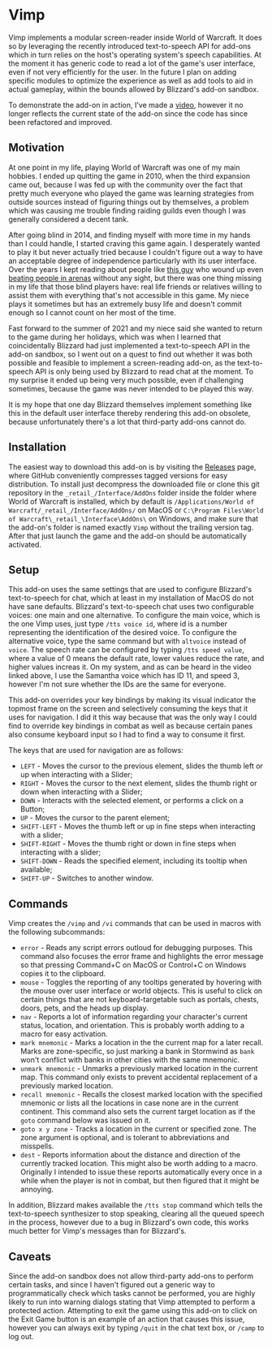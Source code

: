 # Vimp

Vimp implements a modular screen-reader inside World of Warcraft.  It does so by leveraging the recently introduced text-to-speech API for add-ons which in turn relies on the host's operating system's speech capabilities.  At the moment it has generic code to read a lot of the game's user interface, even if not very efficiently for the user.  In the future I plan on adding specific modules to optimize the experience as well as add tools to aid in actual gameplay, within the bounds allowed by Blizzard's add-on sandbox.

To demonstrate the add-on in action, I've made a [video](https://youtu.be/DUgVrluiWd4), however it no longer reflects the current state of the add-on since the code has since been refactored and improved.

## Motivation

At one point in my life, playing World of Warcraft was one of my main hobbies. I ended up quitting the game in 2010, when the third expansion came out, because I was fed up with the community over the fact that pretty much everyone who played the game was learning strategies from outside sources instead of figuring things out by themselves, a problem which was causing me trouble finding raiding guilds even though I was generally considered a decent tank.

After going blind in 2014, and finding myself with more time in my hands than I could handle, I started craving this game again. I desperately wanted to play it but never actually tried because I couldn't figure out a way to have an acceptable degree of independence particularly with its user interface. Over the years I kept reading about people like [this guy](https://www.reddit.com/r/wow/comments/9w7mr1/guide_on_how_to_play_world_of_warcraft_blind/) who wound up even [beating people in arenas](https://dotesports.com/streaming/news/blind-wow-streamer-plays-pvp-with-no-monitor) without any sight, but there was one thing missing in my life that those blind players have: real life friends or relatives willing to assist them with everything that's not accessible in this game. My niece plays it sometimes but has an extremely busy life and doesn't commit enough so I cannot count on her most of the time.

Fast forward to the summer of 2021 and my niece said she wanted to return to the game during her holidays, which was when I learned that coincidentally Blizzard had just implemented a text-to-speech API in the add-on sandbox, so I went out on a quest to find out whether it was both possible and feasible to implement a screen-reading add-on, as the text-to-speech API is only being used by Blizzard to read chat at the moment.  To my surprise it ended up being very much possible, even if challenging sometimes, because the game was never intended to be played this way.

It is my hope that one day Blizzard themselves implement something like this in the default user interface thereby rendering this add-on obsolete, because unfortunately there's a lot that third-party add-ons cannot do.

## Installation

The easiest way to download this add-on is by visiting the [Releases](https://github.com/Choominator/Vimp/releases) page, where GitHub conveniently compresses tagged versions for easy distribution.  To install just decompress the downloaded file or clone this git repository in the `_retail_/Interface/AddOns` folder inside the folder where World of Warcraft is installed, which by default is `/Applications/World of Warcraft/_retail_/Interface/AddOns/` on MacOS or `C:\Program Files\World of Warcraft\_retail_\Interface\AddOns\` on Windows, and make sure that the add-on's folder is named exactly `Vimp` without the trailing version tag.  After that just launch the game and the add-on should be automatically activated.

## Setup

This add-on uses the same settings that are used to configure Blizzard's text-to-speech for chat, which at least in my installation of MacOS do not have sane defaults.  Blizzard's text-to-speech chat uses two configurable voices: one main and one alternative.  To configure the main voice, which is the one Vimp uses, just type `/tts voice id`, where id is a number representing the identification of the desired voice.  To configure the alternative voice, type the same command but with `altvoice` instead of `voice`.  The speech rate can be configured by typing `/tts speed value`, where a value of 0 means the default rate, lower values reduce the rate, and higher values increas it.  On my system, and as can be heard in the video linked above, I use the Samantha voice which has ID 11, and speed 3, however I'm not sure whether the IDs are the same for everyone.

This add-on overrides your key bindings by making its visual indicator the topmost frame on the screen and selectively consuming the keys that it uses for navigation.  I did it this way because that was the only way I could find to override key bindings in combat as well as because certain panes also consume keyboard input so I had to find a way to consume it first.

The keys that are used for navigation are as follows:

* `LEFT` - Moves the cursor to the previous element, slides the thumb left or up when interacting with a Slider;
* `RIGHT` - Moves the cursor to the next element, slides the thumb right or down when interacting with a Slider;
* `DOWN` - Interacts with the selected element, or performs a click on a Button;
* `UP` - Moves the cursor to the parent element;
* `SHIFT-LEFT` - Moves the thumb left or up in fine steps when interacting with a slider;
* `SHIFT-RIGHT` - Moves the thumb right or down in fine steps when interacting with a slider;
* `SHIFT-DOWN` - Reads the specified element, including its tooltip when available;
* `SHIFT-UP` - Switches to another window.

## Commands

Vimp creates the `/vimp` and `/vi` commands that can be used in macros with the following subcommands:

* `error` - Reads any script errors outloud for debugging purposes.  This command also focuses the error frame and highlights the error message so that pressing Command+C on MacOS or Control+C on Windows copies it to the clipboard.
* `mouse` - Toggles the reporting of any tooltips generated by hovering with the mouse over user interface or world objects.  This is useful to click on certain things that are not keyboard-targetable such as portals, chests, doors, pets, and the heads up display.
* `nav` - Reports a lot of information regarding your character's current status, location, and orientation.  This is probably worth adding to a macro for easy activation.
* `mark mnemonic` - Marks a location in the the current map for a later recall.  Marks are zone-specific, so just marking a bank in Stormwind as `bank` won't conflict with banks in other cities with the same mnemonic.
* `unmark mnemonic` - Unmarks a previously marked location in the current map.  This command only exists to prevent accidental replacement of a previously marked location.
* `recall mnemonic` - Recalls the closest marked location with the specified mnemonic or lists all the locations in case none are in the current continent.  This command also sets the current target location as if the `goto` command below was issued on it.
* `goto x y zone` - Tracks a location in the current or specified zone.  The zone argument is optional, and is tolerant to abbreviations and misspells.
* `dest` - Reports information about the distance and direction of the currently tracked location.  This might also be worth adding to a macro.  Originally I intended to issue these reports automatically every once in a while when the player is not in combat, but then figured that it might be annoying.

In addition, Blizzard makes available the `/tts stop` command which tells the text-to-speech synthesizer to stop speaking, clearing all the queued speech in the process, however due to a bug in Blizzard's own code, this works much better for Vimp's messages than for Blizzard's.

## Caveats

Since the add-on sandbox does not allow third-party add-ons to perform certain tasks, and since I haven't figured out a generic way to programmatically check which tasks cannot be performed, you are highly likely to run into warning dialogs stating that Vimp attempted to perform a protected action.  Attempting to exit the game using this add-on to click on the Exit Game button is an example of an action that causes this issue, however you can always exit by typing `/quit` in the chat text box, or `/camp` to log out.
